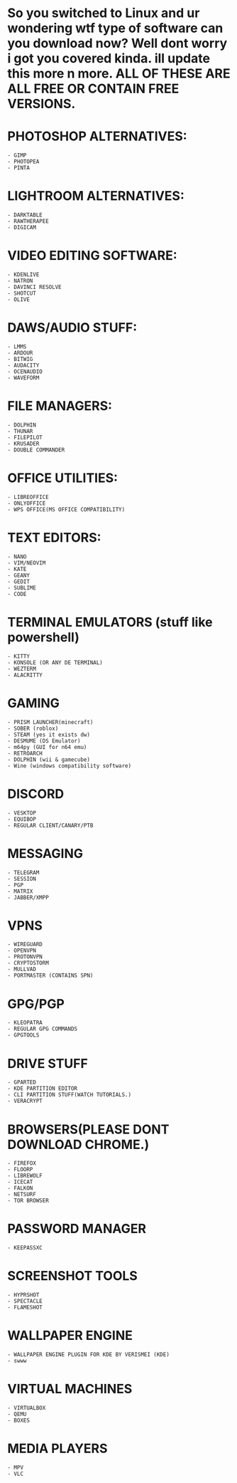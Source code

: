 <h1>So you switched to Linux and ur wondering wtf type of software can you download now? Well dont worry i got you covered kinda. ill update this more n more.<!h1>
ALL OF THESE ARE ALL FREE OR CONTAIN FREE VERSIONS.


  
# PHOTOSHOP ALTERNATIVES: 

    - GIMP
    - PHOTOPEA
    - PINTA
    
# LIGHTROOM ALTERNATIVES:
    - DARKTABLE
    - RAWTHERAPEE 
    - DIGICAM
    
    
# VIDEO EDITING SOFTWARE:
    - KDENLIVE
    - NATRON
    - DAVINCI RESOLVE
    - SHOTCUT
    - OLIVE

# DAWS/AUDIO STUFF:
    - LMMS
    - ARDOUR
    - BITWIG
    - AUDACITY
    - OCENAUDIO
    - WAVEFORM

# FILE MANAGERS:
    - DOLPHIN
    - THUNAR
    - FILEPILOT
    - KRUSADER
    - DOUBLE COMMANDER

# OFFICE UTILITIES:
    - LIBREOFFICE
    - ONLYOFFICE
    - WPS OFFICE(MS OFFICE COMPATIBILITY)

# TEXT EDITORS:
    - NANO
    - VIM/NEOVIM
    - KATE
    - GEANY
    - GEDIT
    - SUBLIME
    - CODE

# TERMINAL EMULATORS (stuff like powershell)
    - KITTY
    - KONSOLE (OR ANY DE TERMINAL)
    - WEZTERM
    - ALACRITTY

# GAMING
    - PRISM LAUNCHER(minecraft)
    - SOBER (roblox)
    - STEAM (yes it exists dw)
    - DESMUME (DS Emulator)
    - m64py (GUI for n64 emu)
    - RETROARCH
    - DOLPHIN (wii & gamecube)
    - Wine (windows compatibility software)

# DISCORD
    - VESKTOP
    - EQUIBOP
    - REGULAR CLIENT/CANARY/PTB

# MESSAGING
    - TELEGRAM
    - SESSION
    - PGP
    - MATRIX
    - JABBER/XMPP

# VPNS
    - WIREGUARD
    - OPENVPN
    - PROTONVPN
    - CRYPTOSTORM
    - MULLVAD
    - PORTMASTER (CONTAINS SPN)

# GPG/PGP
    - KLEOPATRA
    - REGULAR GPG COMMANDS
    - GPGTOOLS

# DRIVE STUFF
    - GPARTED
    - KDE PARTITION EDITOR
    - CLI PARTITION STUFF(WATCH TUTORIALS.)
    - VERACRYPT

# BROWSERS(PLEASE DONT DOWNLOAD CHROME.)
    - FIREFOX
    - FLOORP
    - LIBREWOLF
    - ICECAT
    - FALKON
    - NETSURF
    - TOR BROWSER

# PASSWORD MANAGER
    - KEEPASSXC

# SCREENSHOT TOOLS
    - HYPRSHOT
    - SPECTACLE
    - FLAMESHOT

# WALLPAPER ENGINE
    - WALLPAPER ENGINE PLUGIN FOR KDE BY VERISMEI (KDE)
    - swww

# VIRTUAL MACHINES
    - VIRTUALBOX
    - QEMU
    - BOXES

# MEDIA PLAYERS
    - MPV
    - VLC
    
